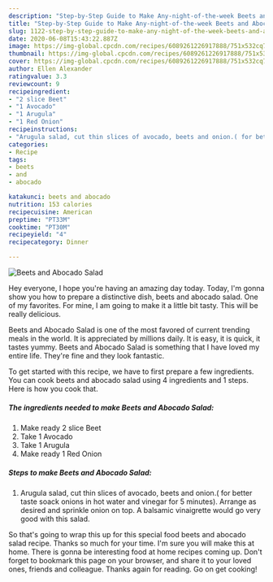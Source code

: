 ```yaml
---
description: "Step-by-Step Guide to Make Any-night-of-the-week Beets and Abocado Salad"
title: "Step-by-Step Guide to Make Any-night-of-the-week Beets and Abocado Salad"
slug: 1122-step-by-step-guide-to-make-any-night-of-the-week-beets-and-abocado-salad
date: 2020-06-08T15:43:22.887Z
image: https://img-global.cpcdn.com/recipes/6089261226917888/751x532cq70/beets-and-abocado-salad-recipe-main-photo.jpg
thumbnail: https://img-global.cpcdn.com/recipes/6089261226917888/751x532cq70/beets-and-abocado-salad-recipe-main-photo.jpg
cover: https://img-global.cpcdn.com/recipes/6089261226917888/751x532cq70/beets-and-abocado-salad-recipe-main-photo.jpg
author: Ellen Alexander
ratingvalue: 3.3
reviewcount: 9
recipeingredient:
- "2 slice Beet"
- "1 Avocado"
- "1 Arugula"
- "1 Red Onion"
recipeinstructions:
- "Arugula salad, cut thin slices of avocado, beets and onion.( for better taste soack onions in hot water and vinegar for 5 minutes). Arrange as desired and sprinkle onion on top. A balsamic vinaigrette would go very good with this salad."
categories:
- Recipe
tags:
- beets
- and
- abocado

katakunci: beets and abocado 
nutrition: 153 calories
recipecuisine: American
preptime: "PT33M"
cooktime: "PT30M"
recipeyield: "4"
recipecategory: Dinner

---
```



![Beets and Abocado Salad](https://img-global.cpcdn.com/recipes/6089261226917888/751x532cq70/beets-and-abocado-salad-recipe-main-photo.jpg)

Hey everyone, I hope you're having an amazing day today. Today, I'm gonna show you how to prepare a distinctive dish, beets and abocado salad. One of my favorites. For mine, I am going to make it a little bit tasty. This will be really delicious.

Beets and Abocado Salad is one of the most favored of current trending meals in the world. It is appreciated by millions daily. It is easy, it is quick, it tastes yummy. Beets and Abocado Salad is something that I have loved my entire life. They're fine and they look fantastic.




To get started with this recipe, we have to first prepare a few ingredients. You can cook beets and abocado salad using 4 ingredients and 1 steps. Here is how you cook that.

<!--inarticleads1-->

##### The ingredients needed to make Beets and Abocado Salad:

1. Make ready 2 slice Beet
1. Take 1 Avocado
1. Take 1 Arugula
1. Make ready 1 Red Onion




<!--inarticleads2-->

##### Steps to make Beets and Abocado Salad:

1. Arugula salad, cut thin slices of avocado, beets and onion.( for better taste soack onions in hot water and vinegar for 5 minutes). Arrange as desired and sprinkle onion on top. A balsamic vinaigrette would go very good with this salad.




So that's going to wrap this up for this special food beets and abocado salad recipe. Thanks so much for your time. I'm sure you will make this at home. There is gonna be interesting food at home recipes coming up. Don't forget to bookmark this page on your browser, and share it to your loved ones, friends and colleague. Thanks again for reading. Go on get cooking!
